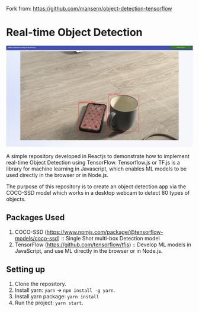 Fork from: https://github.com/mansern/object-detection-tensorflow

# Real-time Object Detection

![alt text](https://raw.githubusercontent.com/anandabayu/object-detection-tensorflow/main/example/image.png)

A simple repository developed in Reactjs to demonstrate how to implement real-time Object Detection using TensorFlow. Tensorflow.js or TF.js is a library for machine learning in Javascript, which enables ML models to be used directly in the browser or in Node.js.

The purpose of this repository is to create an object detection app via the COCO-SSD model which works in a desktop webcam to detect 80 types of objects.

## Packages Used

1. COCO-SSD (https://www.npmjs.com/package/@tensorflow-models/coco-ssd) :: Single Shot multi-box Detection model
2. TensorFlow (https://github.com/tensorflow/tfjs) :: Develop ML models in JavaScript, and use ML directly in the browser or in Node.js.

## Setting up

1. Clone the repository.
2. Install yarn: `yarn` -> `npm install -g yarn`.
3. Install yarn package: `yarn install`
4. Run the project: `yarn start`.
